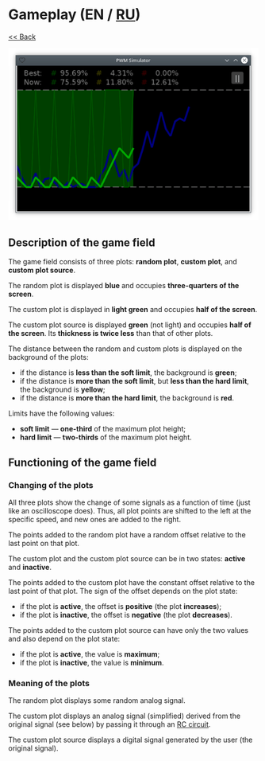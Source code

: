 # Gameplay (EN / [RU](gameplay_ru.md))

[<< Back](README.md)

![](screenshot.png)

## Description of the game field

The game field consists of three plots: **random plot**, **custom plot**, and **custom plot source**.

The random plot is displayed **blue** and occupies **three-quarters of the screen**.

The custom plot is displayed in **light green** and occupies **half of the screen**.

The custom plot source is displayed **green** (not light) and occupies **half of the screen**. Its **thickness is twice less** than that of other plots.

The distance between the random and custom plots is displayed on the background of the plots:

- if the distance is **less than the soft limit**, the background is **green**;
- if the distance is **more than the soft limit**, but **less than the hard limit**, the background is **yellow**;
- if the distance is **more than the hard limit**, the background is **red**.

Limits have the following values:

- **soft limit** — **one-third** of the maximum plot height;
- **hard limit** — **two-thirds** of the maximum plot height.

## Functioning of the game field

### Changing of the plots

All three plots show the change of some signals as a function of time (just like an oscilloscope does). Thus, all plot points are shifted to the left at the specific speed, and new ones are added to the right.

The points added to the random plot have a random offset relative to the last point on that plot.

The custom plot and the custom plot source can be in two states: **active** and **inactive**.

The points added to the custom plot have the constant offset relative to the last point of that plot. The sign of the offset depends on the plot state:

- if the plot is **active**, the offset is **positive** (the plot **increases**);
- if the plot is **inactive**, the offset is **negative** (the plot **decreases**).

The points added to the custom plot source can have only the two values and also depend on the plot state:

- if the plot is **active**, the value is **maximum**;
- if the plot is **inactive**, the value is **minimum**.

### Meaning of the plots

The random plot displays some random analog signal.

The custom plot displays an analog signal (simplified) derived from the original signal (see below) by passing it through an [RC circuit](https://en.wikipedia.org/wiki/RC_circuit).

The custom plot source displays a digital signal generated by the user (the original signal).
